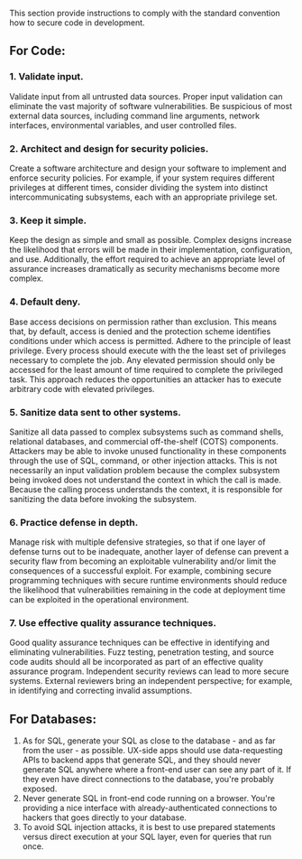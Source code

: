 This section provide instructions to comply with the standard convention how to secure code in development.

## For Code: 
### 1. Validate input. 
Validate input from all untrusted data sources. Proper input validation can eliminate the vast majority of software vulnerabilities. Be suspicious of most external data sources, including command line arguments, network interfaces, environmental variables, and user controlled files. 
### 2. Architect and design for security policies. 
Create a software architecture and design your software to implement and enforce security policies. For example, if your system requires different privileges at different times, consider dividing the system into distinct intercommunicating subsystems, each with an appropriate privilege set. 
### 3. Keep it simple. 
Keep the design as simple and small as possible. Complex designs increase the likelihood that errors will be made in their implementation, configuration, and use. Additionally, the effort required to achieve an appropriate level of assurance increases dramatically as security mechanisms become more complex. 
### 4. Default deny. 
Base access decisions on permission rather than exclusion. This means that, by default, access is denied and the protection scheme identifies conditions under which access is permitted. Adhere to the principle of least privilege. Every process should execute with the the least set of privileges necessary to complete the job. Any elevated permission should only be accessed for the least amount of time required to complete the privileged task. This approach reduces the opportunities an attacker has to execute arbitrary code with elevated privileges. 
### 5. Sanitize data sent to other systems. 
Sanitize all data passed to complex subsystems such as command shells, relational databases, and commercial off-the-shelf (COTS) components. Attackers may be able to invoke unused functionality in these components through the use of SQL, command, or other injection attacks. This is not necessarily an input validation problem because the complex subsystem being invoked does not understand the context in which the call is made. Because the calling process understands the context, it is responsible for sanitizing the data before invoking the subsystem. 
### 6. Practice defense in depth.
Manage risk with multiple defensive strategies, so that if one layer of defense turns out to be inadequate, another layer of defense can prevent a security flaw from becoming an exploitable vulnerability and/or limit the consequences of a successful exploit. For example, combining secure programming techniques with secure runtime environments should reduce the likelihood that vulnerabilities remaining in the code at deployment time can be exploited in the operational environment. 
### 7. Use effective quality assurance techniques. 
Good quality assurance techniques can be effective in identifying and eliminating vulnerabilities. Fuzz testing, penetration testing, and source code audits should all be incorporated as part of an effective quality assurance program. Independent security reviews can lead to more secure systems. External reviewers bring an independent perspective; for example, in identifying and correcting invalid assumptions. 


## For Databases: 
1. As for SQL, generate your SQL as close to the database - and as far from the user - as possible. UX-side apps should use data-requesting APIs to backend apps that generate SQL, and they should never generate SQL anywhere where a front-end user can see any part of it. If they even have direct connections to the database, you're probably exposed. 
2. Never generate SQL in front-end code running on a browser. You're providing a nice interface with already-authenticated connections to hackers that goes directly to your database. 
3. To avoid SQL injection attacks, it is best to use prepared statements versus direct execution at your SQL layer, even for queries that run once. 